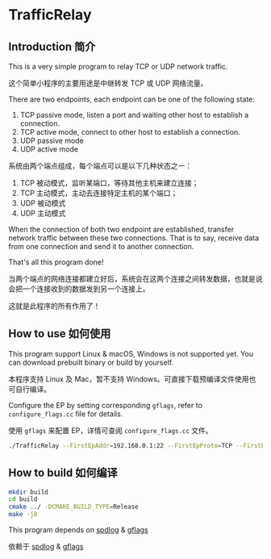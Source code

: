 # TrafficRelay

## Introduction 简介

This is a very simple program to relay TCP or UDP network traffic.

这个简单小程序的主要用途是中继转发 TCP 或 UDP 网络流量。

There are two endpoints, each endpoint can be one of the following state:

1. TCP passive mode, listen a port and waiting other host to establish a connection.
2. TCP active mode, connect to other host to establish a connection.
3. UDP passive mode
4. UDP active mode

系统由两个端点组成，每个端点可以是以下几种状态之一：

1. TCP 被动模式，监听某端口，等待其他主机来建立连接；
2. TCP 主动模式，主动去连接特定主机的某个端口；
3. UDP 被动模式
4. UDP 主动模式

When the connection of both two endpoint are established, transfer network traffic between these two connections. That is to say, receive data from one connection and send it to another connection.

That's all this program done!

当两个端点的网络连接都建立好后，系统会在这两个连接之间转发数据，也就是说会把一个连接收到的数据发到另一个连接上。

这就是此程序的所有作用了！

## How to use 如何使用

This program support Linux & macOS, Windows is not supported yet. You can download prebuilt binary or build by yourself.

本程序支持 Linux 及 Mac，暂不支持 Windows。可直接下载预编译文件使用也可自行编译。

Configure the EP by setting corresponding `gflags`, refer to `configure_flags.cc` file for details.

使用 `gflags` 来配置 EP，详情可查阅 `configure_flags.cc` 文件。

```bash
./TrafficRelay --FirstEpAddr=192.168.0.1:22 --FirstEpProto=TCP --FirstEpDir=Connect --SecondEpAddr=127.0.0.1:1000 --SecondEpProto=UDP --SecondEpDir=Listen
```

## How to build 如何编译

```bash
mkdir build
cd build
cmake ../ -DCMAKE_BUILD_TYPE=Release
make -j8
```

This program depends on [spdlog](https://github.com/gabime/spdlog) & [gflags](https://github.com/gflags/gflags)

依赖于 [spdlog](https://github.com/gabime/spdlog) & [gflags](https://github.com/gflags/gflags)

